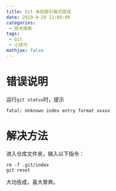 ```yaml
---
title: Git 未知索引格式错误
date: 2019-9-29 11:00:00
categories:
 - 技术探索
tags: 
 - Git
 - 小技巧
mathjax: false
---
```


# 错误说明

运行`git status`时，提示

```
fatal: Unknown index entry format xxxxx
```

# 解决方法

进入仓库文件夹，输入以下指令：

```
rm -f .git/index
git reset
```

大功告成，喜大普奔。
